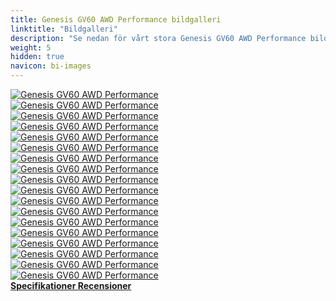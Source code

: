 ```yaml
---
title: Genesis GV60 AWD Performance bildgalleri
linktitle: "Bildgalleri"
description: "Se nedan för vårt stora Genesis GV60 AWD Performance bildgalleri. Klicka på bilderna för högupplösta versioner."
weight: 5
hidden: true
navicon: bi-images
---
```

<!-- markdownlint-disable MD033 -->
<div class="row" id ="my-gallery">
	<div class="pswp-grid-item col-6 col-md-4">
		<a href="https://media.evkx.net/multimedia/models/genesis/gv60/gv60_awd_performance/driving_1.jpg"
data-pswp-src="https://media.evkx.net/multimedia/models/genesis/gv60/gv60_awd_performance/driving_1.jpg"
data-pswp-width="1500"
data-pswp-height="1000" 
target="_blank">
			<img src="https://media.evkx.net/multimedia/models/genesis/gv60/gv60_awd_performance/driving_1_xst.jpg" alt="Genesis GV60 AWD Performance" class="img-fluid " />
		</a>
	</div>
	<div class="pswp-grid-item col-6 col-md-4">
		<a href="https://media.evkx.net/multimedia/models/genesis/gv60/gv60_awd_performance/exterior_1.jpg"
data-pswp-src="https://media.evkx.net/multimedia/models/genesis/gv60/gv60_awd_performance/exterior_1.jpg"
data-pswp-width="3000"
data-pswp-height="2121" 
target="_blank">
			<img src="https://media.evkx.net/multimedia/models/genesis/gv60/gv60_awd_performance/exterior_1_xst.jpg" alt="Genesis GV60 AWD Performance" class="img-fluid " />
		</a>
	</div>
	<div class="pswp-grid-item col-6 col-md-4">
		<a href="https://media.evkx.net/multimedia/models/genesis/gv60/gv60_awd_performance/exterior_10.jpg"
data-pswp-src="https://media.evkx.net/multimedia/models/genesis/gv60/gv60_awd_performance/exterior_10.jpg"
data-pswp-width="1500"
data-pswp-height="1124" 
target="_blank">
			<img src="https://media.evkx.net/multimedia/models/genesis/gv60/gv60_awd_performance/exterior_10_xst.jpg" alt="Genesis GV60 AWD Performance" class="img-fluid " />
		</a>
	</div>
	<div class="pswp-grid-item col-6 col-md-4">
		<a href="https://media.evkx.net/multimedia/models/genesis/gv60/gv60_awd_performance/exterior_2.jpg"
data-pswp-src="https://media.evkx.net/multimedia/models/genesis/gv60/gv60_awd_performance/exterior_2.jpg"
data-pswp-width="3000"
data-pswp-height="2121" 
target="_blank">
			<img src="https://media.evkx.net/multimedia/models/genesis/gv60/gv60_awd_performance/exterior_2_xst.jpg" alt="Genesis GV60 AWD Performance" class="img-fluid " />
		</a>
	</div>
	<div class="pswp-grid-item col-6 col-md-4">
		<a href="https://media.evkx.net/multimedia/models/genesis/gv60/gv60_awd_performance/exterior_3.jpg"
data-pswp-src="https://media.evkx.net/multimedia/models/genesis/gv60/gv60_awd_performance/exterior_3.jpg"
data-pswp-width="3000"
data-pswp-height="1688" 
target="_blank">
			<img src="https://media.evkx.net/multimedia/models/genesis/gv60/gv60_awd_performance/exterior_3_xst.jpg" alt="Genesis GV60 AWD Performance" class="img-fluid " />
		</a>
	</div>
	<div class="pswp-grid-item col-6 col-md-4">
		<a href="https://media.evkx.net/multimedia/models/genesis/gv60/gv60_awd_performance/exterior_4.jpg"
data-pswp-src="https://media.evkx.net/multimedia/models/genesis/gv60/gv60_awd_performance/exterior_4.jpg"
data-pswp-width="3000"
data-pswp-height="1688" 
target="_blank">
			<img src="https://media.evkx.net/multimedia/models/genesis/gv60/gv60_awd_performance/exterior_4_xst.jpg" alt="Genesis GV60 AWD Performance" class="img-fluid " />
		</a>
	</div>
	<div class="pswp-grid-item col-6 col-md-4">
		<a href="https://media.evkx.net/multimedia/models/genesis/gv60/gv60_awd_performance/exterior_5.jpg"
data-pswp-src="https://media.evkx.net/multimedia/models/genesis/gv60/gv60_awd_performance/exterior_5.jpg"
data-pswp-width="3000"
data-pswp-height="1688" 
target="_blank">
			<img src="https://media.evkx.net/multimedia/models/genesis/gv60/gv60_awd_performance/exterior_5_xst.jpg" alt="Genesis GV60 AWD Performance" class="img-fluid " />
		</a>
	</div>
	<div class="pswp-grid-item col-6 col-md-4">
		<a href="https://media.evkx.net/multimedia/models/genesis/gv60/gv60_awd_performance/exterior_6.jpg"
data-pswp-src="https://media.evkx.net/multimedia/models/genesis/gv60/gv60_awd_performance/exterior_6.jpg"
data-pswp-width="3000"
data-pswp-height="1688" 
target="_blank">
			<img src="https://media.evkx.net/multimedia/models/genesis/gv60/gv60_awd_performance/exterior_6_xst.jpg" alt="Genesis GV60 AWD Performance" class="img-fluid " />
		</a>
	</div>
	<div class="pswp-grid-item col-6 col-md-4">
		<a href="https://media.evkx.net/multimedia/models/genesis/gv60/gv60_awd_performance/exterior_7.jpg"
data-pswp-src="https://media.evkx.net/multimedia/models/genesis/gv60/gv60_awd_performance/exterior_7.jpg"
data-pswp-width="3000"
data-pswp-height="2003" 
target="_blank">
			<img src="https://media.evkx.net/multimedia/models/genesis/gv60/gv60_awd_performance/exterior_7_xst.jpg" alt="Genesis GV60 AWD Performance" class="img-fluid " />
		</a>
	</div>
	<div class="pswp-grid-item col-6 col-md-4">
		<a href="https://media.evkx.net/multimedia/models/genesis/gv60/gv60_awd_performance/exterior_8.jpg"
data-pswp-src="https://media.evkx.net/multimedia/models/genesis/gv60/gv60_awd_performance/exterior_8.jpg"
data-pswp-width="3000"
data-pswp-height="2000" 
target="_blank">
			<img src="https://media.evkx.net/multimedia/models/genesis/gv60/gv60_awd_performance/exterior_8_xst.jpg" alt="Genesis GV60 AWD Performance" class="img-fluid " />
		</a>
	</div>
	<div class="pswp-grid-item col-6 col-md-4">
		<a href="https://media.evkx.net/multimedia/models/genesis/gv60/gv60_awd_performance/exterior_9.jpg"
data-pswp-src="https://media.evkx.net/multimedia/models/genesis/gv60/gv60_awd_performance/exterior_9.jpg"
data-pswp-width="3000"
data-pswp-height="2251" 
target="_blank">
			<img src="https://media.evkx.net/multimedia/models/genesis/gv60/gv60_awd_performance/exterior_9_xst.jpg" alt="Genesis GV60 AWD Performance" class="img-fluid " />
		</a>
	</div>
	<div class="pswp-grid-item col-6 col-md-4">
		<a href="https://media.evkx.net/multimedia/models/genesis/gv60/gv60_awd_performance/frontseats_1.jpg"
data-pswp-src="https://media.evkx.net/multimedia/models/genesis/gv60/gv60_awd_performance/frontseats_1.jpg"
data-pswp-width="1500"
data-pswp-height="1090" 
target="_blank">
			<img src="https://media.evkx.net/multimedia/models/genesis/gv60/gv60_awd_performance/frontseats_1_xst.jpg" alt="Genesis GV60 AWD Performance" class="img-fluid " />
		</a>
	</div>
	<div class="pswp-grid-item col-6 col-md-4">
		<a href="https://media.evkx.net/multimedia/models/genesis/gv60/gv60_awd_performance/headlights_1.jpg"
data-pswp-src="https://media.evkx.net/multimedia/models/genesis/gv60/gv60_awd_performance/headlights_1.jpg"
data-pswp-width="1387"
data-pswp-height="780" 
target="_blank">
			<img src="https://media.evkx.net/multimedia/models/genesis/gv60/gv60_awd_performance/headlights_1_xst.jpg" alt="Genesis GV60 AWD Performance" class="img-fluid " />
		</a>
	</div>
	<div class="pswp-grid-item col-6 col-md-4">
		<a href="https://media.evkx.net/multimedia/models/genesis/gv60/gv60_awd_performance/interior_1.jpg"
data-pswp-src="https://media.evkx.net/multimedia/models/genesis/gv60/gv60_awd_performance/interior_1.jpg"
data-pswp-width="3000"
data-pswp-height="1473" 
target="_blank">
			<img src="https://media.evkx.net/multimedia/models/genesis/gv60/gv60_awd_performance/interior_1_xst.jpg" alt="Genesis GV60 AWD Performance" class="img-fluid " />
		</a>
	</div>
	<div class="pswp-grid-item col-6 col-md-4">
		<a href="https://media.evkx.net/multimedia/models/genesis/gv60/gv60_awd_performance/interior_2.jpg"
data-pswp-src="https://media.evkx.net/multimedia/models/genesis/gv60/gv60_awd_performance/interior_2.jpg"
data-pswp-width="1430"
data-pswp-height="955" 
target="_blank">
			<img src="https://media.evkx.net/multimedia/models/genesis/gv60/gv60_awd_performance/interior_2_xst.jpg" alt="Genesis GV60 AWD Performance" class="img-fluid " />
		</a>
	</div>
	<div class="pswp-grid-item col-6 col-md-4">
		<a href="https://media.evkx.net/multimedia/models/genesis/gv60/gv60_awd_performance/main_1.jpg"
data-pswp-src="https://media.evkx.net/multimedia/models/genesis/gv60/gv60_awd_performance/main_1.jpg"
data-pswp-width="3000"
data-pswp-height="1688" 
target="_blank">
			<img src="https://media.evkx.net/multimedia/models/genesis/gv60/gv60_awd_performance/main_1_xst.jpg" alt="Genesis GV60 AWD Performance" class="img-fluid " />
		</a>
	</div>
	<div class="pswp-grid-item col-6 col-md-4">
		<a href="https://media.evkx.net/multimedia/models/genesis/gv60/gv60_awd_performance/rearlights_1.jpg"
data-pswp-src="https://media.evkx.net/multimedia/models/genesis/gv60/gv60_awd_performance/rearlights_1.jpg"
data-pswp-width="3000"
data-pswp-height="2000" 
target="_blank">
			<img src="https://media.evkx.net/multimedia/models/genesis/gv60/gv60_awd_performance/rearlights_1_xst.jpg" alt="Genesis GV60 AWD Performance" class="img-fluid " />
		</a>
	</div>
	<div class="pswp-grid-item col-6 col-md-4">
		<a href="https://media.evkx.net/multimedia/models/genesis/gv60/gv60_awd_performance/screens_1.jpg"
data-pswp-src="https://media.evkx.net/multimedia/models/genesis/gv60/gv60_awd_performance/screens_1.jpg"
data-pswp-width="3000"
data-pswp-height="1796" 
target="_blank">
			<img src="https://media.evkx.net/multimedia/models/genesis/gv60/gv60_awd_performance/screens_1_xst.jpg" alt="Genesis GV60 AWD Performance" class="img-fluid " />
		</a>
	</div>
</div>
<script type="module">
  import PhotoSwipeLightbox from '/js/photoswipe-lightbox.esm.js';
    const lightbox = new PhotoSwipeLightbox({
       gallery: '#my-gallery',
        children: 'a',
        pswpModule: () => import('/js/photoswipe.esm.js')
    });
lightbox.init();
</script>
<div class="mt-3 mb-3">
<a href="../specifications/" class="text-decoration-none text-black">
<strong><i class="bi-arrow-left"></i> Specifikationer </strong>
</a>
<a href="../reviews/" class="text-decoration-none text-black float-end">
<strong>Recensioner <i class="bi-arrow-right"></i></strong>
</a>
</div>
